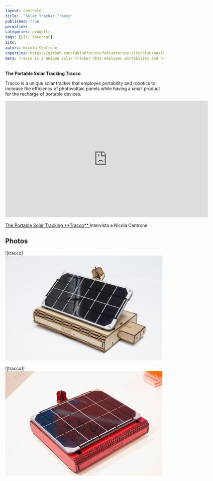 ```yaml
---
layout: centrale
title:  "Solar Tracker Tracco"
published: true
permalink:
categories: progetti
tags: [DIY, lasercut]
sito:
autori: Nicola Centrone
copertina: https://github.com/FablabTorino/fablabtorino-site/blob/master/img/tracco.jpg
meta: Tracco is a unique solar tracker that employes portability and robotics to increase the efficiency of photovoltaic panels while having a small product for the recharge of portable devices.
---
```

**The Portable Solar Tracking Tracco**

Tracco is a unique solar tracker that employes portability and robotics to increase the efficiency of photovoltaic panels while having a small product for the recharge of portable devices.

<iframe src="http://video.greenstyle.it/embed/Vpueg2Zpalc=/" width="645" height="370" frameborder="0" allowfullscreen></iframe>
<p><a href="http://video.greenstyle.it/embed/Vpueg2Zpalc=/">The Portable Solar Tracking **Tracco** </a> Intervista a Nicola Centrone

## Photos
![tracco] <img src="/img/Tracco.jpg" alt="Tracco" width="500" height="333">

![tracco1] <img src="/img/tracco1.jpg" alt="Tracco" width="500" height="333">
